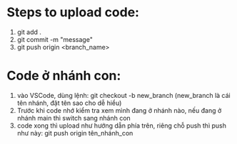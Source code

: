 # Steps to upload code:
1. git add .
2. git commit -m "message"
3. git push origin <branch_name>


# Code ở nhánh con: 
1. vào VSCode, dùng lệnh: git checkout -b new_branch (new_branch là cái tên nhánh, đặt tên sao cho dễ hiểu)
2. Trước khi code nhớ kiểm tra xem mình đang ở nhánh nào, nếu đang ở nhánh main thì switch sang nhánh con
3. code xong thì upload như hướng dẫn phía trên, riêng chỗ push thì push như này: git push origin tên_nhánh_con
